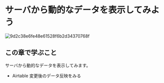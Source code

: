 # サーバから動的なデータを表示してみよう

![9d2c38e6fe48e61528f6b2d34370768f](https://i.gyazo.com/9d2c38e6fe48e61528f6b2d34370768f.png)

## この章で学ぶこと

サーバから動的なデータを表示してみます。

- Airtable 変更後のデータ反映をみる